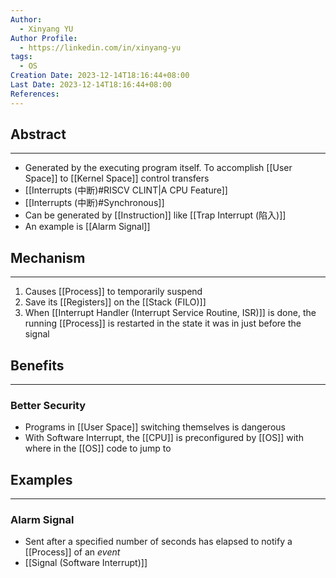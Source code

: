 ```yaml
---
Author:
  - Xinyang YU
Author Profile:
  - https://linkedin.com/in/xinyang-yu
tags:
  - OS
Creation Date: 2023-12-14T18:16:44+08:00
Last Date: 2023-12-14T18:16:44+08:00
References:
---
```

## Abstract
---
- Generated by the executing program itself. To accomplish [[User Space]] to [[Kernel Space]] control transfers
- [[Interrupts (中断)#RISCV CLINT|A CPU Feature]]
- [[Interrupts (中断)#Synchronous]]
- Can be generated by [[Instruction]] like [[Trap Interrupt (陷入)]]
- An example is [[Alarm Signal]]

## Mechanism
---
1. Causes [[Process]] to temporarily suspend
2. Save its [[Registers]] on the [[Stack (FILO)]]
3. When [[Interrupt Handler (Interrupt Service Routine, ISR)]] is done, the running [[Process]] is restarted in the state it was in just before the signal

## Benefits
---
### Better Security
- Programs in [[User Space]] switching themselves is dangerous 
- With Software Interrupt, the [[CPU]] is preconfigured by [[OS]] with where in the [[OS]] code to jump to


## Examples
---
### Alarm Signal
- Sent after a specified number of seconds has elapsed to notify a [[Process]] of an *event*
- [[Signal (Software Interrupt)]]